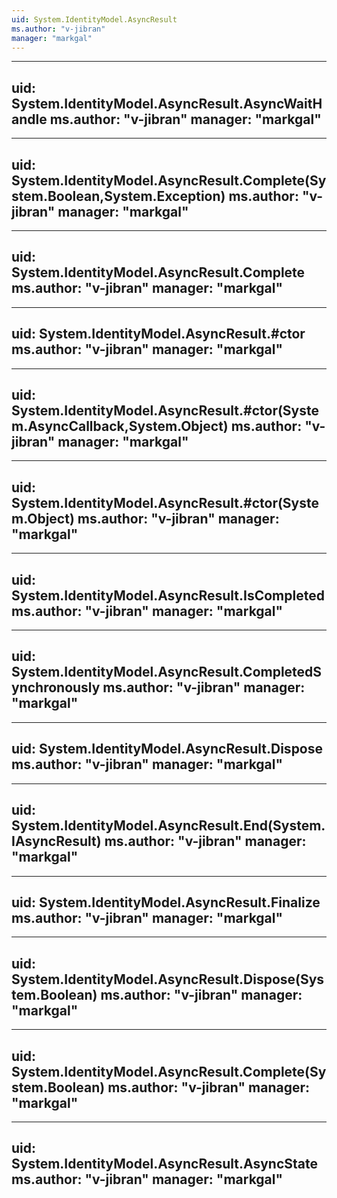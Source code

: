 ```yaml
---
uid: System.IdentityModel.AsyncResult
ms.author: "v-jibran"
manager: "markgal"
---
```


---
uid: System.IdentityModel.AsyncResult.AsyncWaitHandle
ms.author: "v-jibran"
manager: "markgal"
---

---
uid: System.IdentityModel.AsyncResult.Complete(System.Boolean,System.Exception)
ms.author: "v-jibran"
manager: "markgal"
---

---
uid: System.IdentityModel.AsyncResult.Complete
ms.author: "v-jibran"
manager: "markgal"
---

---
uid: System.IdentityModel.AsyncResult.#ctor
ms.author: "v-jibran"
manager: "markgal"
---

---
uid: System.IdentityModel.AsyncResult.#ctor(System.AsyncCallback,System.Object)
ms.author: "v-jibran"
manager: "markgal"
---

---
uid: System.IdentityModel.AsyncResult.#ctor(System.Object)
ms.author: "v-jibran"
manager: "markgal"
---

---
uid: System.IdentityModel.AsyncResult.IsCompleted
ms.author: "v-jibran"
manager: "markgal"
---

---
uid: System.IdentityModel.AsyncResult.CompletedSynchronously
ms.author: "v-jibran"
manager: "markgal"
---

---
uid: System.IdentityModel.AsyncResult.Dispose
ms.author: "v-jibran"
manager: "markgal"
---

---
uid: System.IdentityModel.AsyncResult.End(System.IAsyncResult)
ms.author: "v-jibran"
manager: "markgal"
---

---
uid: System.IdentityModel.AsyncResult.Finalize
ms.author: "v-jibran"
manager: "markgal"
---

---
uid: System.IdentityModel.AsyncResult.Dispose(System.Boolean)
ms.author: "v-jibran"
manager: "markgal"
---

---
uid: System.IdentityModel.AsyncResult.Complete(System.Boolean)
ms.author: "v-jibran"
manager: "markgal"
---

---
uid: System.IdentityModel.AsyncResult.AsyncState
ms.author: "v-jibran"
manager: "markgal"
---
